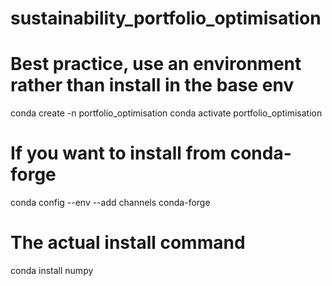 # sustainability_portfolio_optimisation


# Best practice, use an environment rather than install in the base env
conda create -n portfolio_optimisation
conda activate portfolio_optimisation
# If you want to install from conda-forge
conda config --env --add channels conda-forge
# The actual install command
conda install numpy
